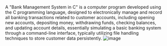 A "Bank Management System in C" is a computer program developed using the C programming language, designed to electronically manage and record all banking transactions related to customer accounts, including opening new accounts, depositing money, withdrawing funds, checking balances, and updating account details, essentially simulating a basic banking system through a command-line interface, typically utilizing file handling techniques to store customer data persistently. 
![image](https://github.com/user-attachments/assets/974ba2f6-a046-4ed7-99a4-c3aa27f2938c)

